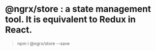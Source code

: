 # @ngrx/store : a state management tool. It is equivalent to Redux in React.

> npm i @ngrx/store --save
